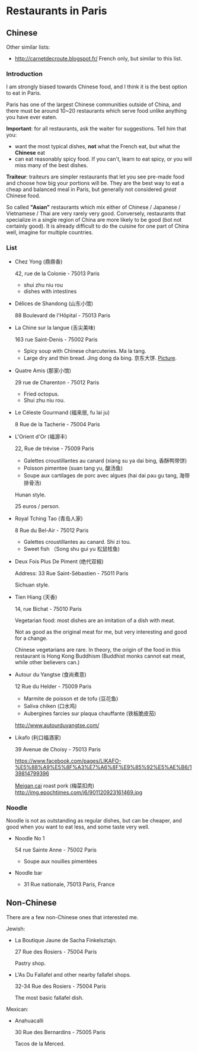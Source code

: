# Restaurants in Paris

## Chinese

Other similar lists:

- <http://carnetdecroute.blogspot.fr/> French only, but similar to this list.

### Introduction

I am strongly biased towards Chinese food, and I think it is the best option to eat in Paris.

Paris has one of the largest Chinese communities outside of China, and there must be around 10~20 restaurants which serve food unlike anything you have ever eaten.

**Important**: for all restaurants, ask the waiter for suggestions. Tell him that you:

- want the most typical dishes, **not** what the French eat, but what the **Chinese** eat
- can eat reasonably spicy food. If you can't, learn to eat spicy, or you will miss many of the best dishes.

**Traiteur**: traiteurs are simpler restaurants that let you see pre-made food and choose how big your portions will be. They are the best way to eat a cheap and balanced meal in Paris, but generally not considered *great* Chinese food.

So called **"Asian"** restaurants which mix either of Chinese / Japanese / Vietnamese / Thai are very rarely very good. Conversely, restaurants that specialize in a single region of China are more likely to be good (bot not certainly good). It is already difficult to do the cuisine for one part of China well, imagine for multiple countries.

### List

-   Chez Yong (鼎鼎香)

    42, rue de la Colonie - 75013 Paris

    - shui zhu niu rou
    - dishes with intestines

-   Délices de Shandong (山东小馆)

    88 Boulevard de l'Hôpital - 75013 Paris

-   La Chine sur la langue (舌尖美味)

    163 rue Saint-Denis - 75002 Paris

    - Spicy soup with Chinese charcuteries. Ma la tang.
    - Large dry and thin bread. Jing dong da bing. 京东大饼. [Picture](http://www.nipic.com/show/1/55/7885c266f22649ae.html).

-   Quatre Amis (那家小馆)

    29 rue de Charenton - 75012 Paris

    - Fried octopus.
    - Shui zhu niu rou.

-   Le Céleste Gourmand (福来居, fu lai ju)

    8 Rue de la Tacherie - 75004 Paris

-   L'Orient d'Or (福源丰)

    22, Rue de trévise - 75009 Paris

    - Galettes croustillantes au canard (xiang su ya dai bing, 香酥鸭带饼)
    - Poisson pimentee (suan tang yu, 酸汤鱼)
    - Soupe aux cartilages de porc avec algues (hai dai pau gu tang, 海带排骨汤)

    Hunan style.

    25 euros / person.

-   Royal Tching Tao (青岛人家)

    8 Rue du Bel-Air - 75012 Paris

    - Galettes croustillantes au canard. Shi zi tou.
    - Sweet fish （Song shu gui yu 松鼠桂鱼)

-   Deux Fois Plus De Piment (绝代双椒)

    Address: 33 Rue Saint-Sébastien - 75011 Paris

    Sichuan style.

-   Tien Hiang (天香)

    14, rue Bichat - 75010 Paris

    Vegetarian food: most dishes are an imitation of a dish with meat.

    Not as good as the original meat for me, but very interesting and good for a change.

    Chinese vegetarians are rare. In theory, the origin of the food in this restaurant is Hong Kong Buddhism (Buddhist monks cannot eat meat, while other believers can.)

-   Autour du Yangtse (食尚煮意)

    12 Rue du Helder - 75009 Paris

    - Marmite de poisson et de tofu (豆花鱼)
    - Saliva chiken (口水鸡)
    - Aubergines farcies sur plaqua chauffante (铁板脆皮茄)

    <http://www.autourduyangtse.com/>

-   Likafo (利口福酒家)

    39 Avenue de Choisy - 75013 Paris

    <https://www.facebook.com/pages/LIKAFO-%E5%88%A9%E5%8F%A3%E7%A6%8F%E9%85%92%E5%AE%B6/139814799396>

    [Meigan cai](http://en.wikipedia.org/wiki/Meigan_cai) roast pork (梅菜扣肉) <http://img.epochtimes.com/i6/901120923161469.jpg>

### Noodle

Noodle is not as outstanding as regular dishes, but can be cheaper, and good when you want to eat less, and some taste very well.

-   Noodle No 1

    54 rue Sainte Anne - 75002 Paris

    - Soupe aux nouilles pimentées

-   Noodle bar

    - 31 Rue nationale, 75013 Paris, France

## Non-Chinese

There are a few non-Chinese ones that interested me.

Jewish:

-   La Boutique Jaune de Sacha Finkelsztajn.

    27 Rue des Rosiers - 75004 Paris

    Pastry shop.

-   L'As Du Fallafel and other nearby fallafel shops.

    32-34 Rue des Rosiers - 75004 Paris

    The most basic fallafel dish.

Mexican:

-   Anahuacalli

    30 Rue des Bernardins - 75005 Paris

    Tacos de la Merced.
